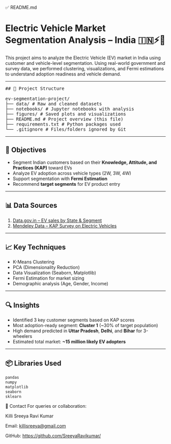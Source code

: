 ✅ README.md
# Electric Vehicle Market Segmentation Analysis – India 🇮🇳⚡🚗

This project aims to analyze the Electric Vehicle (EV) market in India using customer and vehicle-level segmentation. Using real-world government and survey data, we performed clustering, visualizations, and Fermi estimations to understand adoption readiness and vehicle demand.

---
<pre>
## 📁 Project Structure

ev-segmentation-project/
├── data/ # Raw and cleaned datasets
├── notebooks/ # Jupyter notebooks with analysis
├── figures/ # Saved plots and visualizations
├── README.md # Project overview (this file)
├── requirements.txt # Python packages used
└── .gitignore # Files/folders ignored by Git
</pre>

---

## 📌 Objectives

- Segment Indian customers based on their **Knowledge, Attitude, and Practices (KAP)** toward EVs
- Analyze EV adoption across vehicle types (2W, 3W, 4W)
- Support segmentation with **Fermi Estimation**
- Recommend **target segments** for EV product entry

---

## 📊 Data Sources

1. [Data.gov.in – EV sales by State & Segment](https://www.data.gov.in/resource/stateuts-wise-current-sales-electric-vehicles-ev-country-various-segments-reply-unstarred)
2. [Mendeley Data – KAP Survey on Electric Vehicles](https://data.mendeley.com/datasets/9c4brbnms3/1)

---

## 📈 Key Techniques

- K-Means Clustering
- PCA (Dimensionality Reduction)
- Data Visualization (Seaborn, Matplotlib)
- Fermi Estimation for market sizing
- Demographic analysis (Age, Gender, Income)

---

## 🔍 Insights

- Identified 3 key customer segments based on KAP scores
- Most adoption-ready segment: **Cluster 1** (~30% of target population)
- High demand predicted in **Uttar Pradesh**, **Delhi**, and **Bihar** for 3-wheelers
- Estimated total market: **~15 million likely EV adopters**

---

## 📦 Libraries Used

```bash
pandas
numpy
matplotlib
seaborn
sklearn
```
🤝 Contact
For queries or collaboration:

Killi Sreeya Ravi Kumar

Email: killisreeya@gmail.com

GitHub: https://github.com/SreeyaRavikumar/
